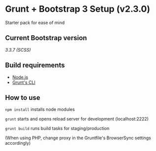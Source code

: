 # Grunt + Bootstrap 3 Setup (v2.3.0) #

Starter pack for ease of mind

## Current Bootstrap version ##

*3.3.7 (SCSS)*

## Build requirements ##

- [Node.js](https://nodejs.org/en/download/)
- [Grunt's CLI](https://gruntjs.com/getting-started/)

## How to use ##

`npm install`
installs node modules

`grunt`
starts and opens reload server for development (localhost:2222)

`grunt build`
runs build tasks for staging/production

(When using PHP, change proxy in the Gruntfile's BrowserSync settings accordingly)
